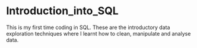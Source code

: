 # Introduction_into_SQL
This is my first time coding in SQL. These are the introductory data exploration techniques where I learnt how to clean, manipulate and analyse data. 
